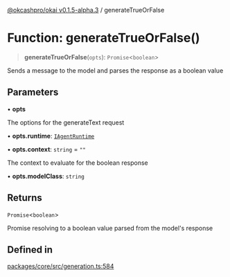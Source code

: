 [@okcashpro/okai v0.1.5-alpha.3](../index.md) / generateTrueOrFalse

# Function: generateTrueOrFalse()

> **generateTrueOrFalse**(`opts`): `Promise`\<`boolean`\>

Sends a message to the model and parses the response as a boolean value

## Parameters

• **opts**

The options for the generateText request

• **opts.runtime**: [`IAgentRuntime`](../interfaces/IAgentRuntime.md)

• **opts.context**: `string` = `""`

The context to evaluate for the boolean response

• **opts.modelClass**: `string`

## Returns

`Promise`\<`boolean`\>

Promise resolving to a boolean value parsed from the model's response

## Defined in

[packages/core/src/generation.ts:584](https://github.com/monilpat/eliza/blob/main/packages/core/src/generation.ts#L584)
